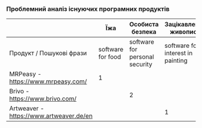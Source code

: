 ### Проблемний аналіз існуючих програмних продуктів

|  | Їжа | Особиста безпека| Зацікавленість живописом | Тип ліцензії | Примітка |
| --- | --- | ---| --- | --- | --- |
| Продукт / Пошукові фрази | software for food | software for personal security |  software for interest in painting |  |  |
| MRPeasy - https://www.mrpeasy.com/ | 1 |  |  | ShareWare |  |
| Brivo - https://www.brivo.com/ |  | 2 |  | Proprietary |  |
| Artweaver - https://www.artweaver.de/en |  | | 1 | Free |  |
